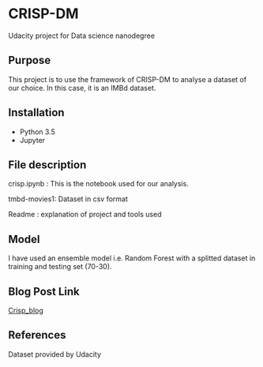 # CRISP-DM

Udacity project for Data science nanodegree

## Purpose
This project is to use the framework of CRISP-DM to analyse a dataset of our choice. In this case, it is an IMBd dataset.

## Installation
-  Python 3.5
-  Jupyter

## File description

crisp.ipynb : This is the notebook used for our analysis.

tmbd-movies1: Dataset in csv format

Readme : explanation of project and tools used

## Model

I have used an ensemble model i.e. Random Forest with a splitted dataset in training and testing set (70-30).

## Blog Post Link
[Crisp_blog](https://medium.com/@neoxData/using-crisp-dm-framework-on-imbd-movies-dataset-43a88678c279?postPublishedType=initial)

## References
Dataset provided by Udacity
